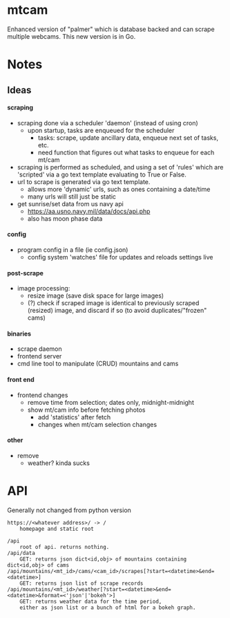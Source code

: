 # mtcam
Enhanced version of "palmer" which is database backed and can scrape multiple webcams.
This new version is in Go.

# Notes

## Ideas

#### scraping
- scraping done via a scheduler 'daemon' (instead of using cron)
    - upon startup, tasks are enqueued for the scheduler
        - tasks: scrape, update ancillary data, enqueue next set of tasks, etc.
        - need function that figures out what tasks to enqueue for each mt/cam
- scraping is performed as scheduled, and using a set of 'rules' which are
    'scripted' via a go text template evaluating to True or False.
- url to scrape is generated via go text template.
    - allows more 'dynamic' urls, such as ones containing a date/time
    - many urls will still just be static
- get sunrise/set data from us navy api
    - https://aa.usno.navy.mil/data/docs/api.php
    - also has moon phase data

#### config
- program config in a file (ie config.json)
    - config system 'watches' file for updates and reloads settings live

#### post-scrape
- image processing:
    - resize image (save disk space for large images)
    - (?) check if scraped image is identical to previously scraped (resized)
        image, and discard if so (to avoid duplicates/"frozen" cams)

#### binaries
- scrape daemon
- frontend server
- cmd line tool to manipulate (CRUD) mountains and cams

#### front end
- frontend changes
    - remove time from selection; dates only, midnight-midnight
    - show mt/cam info before fetching photos
        - add 'statistics' after fetch
        - changes when mt/cam selection changes

#### other
- remove
    - weather? kinda sucks

# API
Generally not changed from python version

    https://<whatever address>/ -> /
        homepage and static root

    /api
        root of api. returns nothing.
    /api/data
        GET: returns json dict<id,obj> of mountains containing dict<id,obj> of cams
    /api/mountains/<mt_id>/cams/<cam_id>/scrapes[?start=<datetime>&end=<datetime>]
        GET: returns json list of scrape records
    /api/mountains/<mt_id>/weather[?start=<datetime>&end=<datetime>&format=<'json'|'bokeh'>]
        GET: returns weather data for the time period, 
        either as json list or a bunch of html for a bokeh graph.

